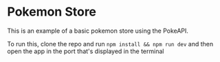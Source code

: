 # Pokemon Store

This is an example of a basic pokemon store using the PokeAPI.

To run this, clone the repo and run `npm install && npm run dev` and then open the app in the port that's displayed in the terminal
